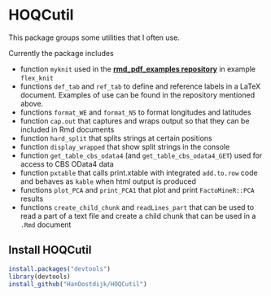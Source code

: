 # HOQCutil
This package groups some utilities that I often use.

Currently the package includes 

* function `myknit` used in the 
[**rmd_pdf_examples repository**](https://github.com/HanOostdijk/rmd_pdf) in example `flex_knit`
* functions `def_tab` and `ref_tab` to define and reference labels in a LaTeX document. Examples of use can be found in the repository mentioned above.
* functions `format_WE` and `format_NS` to format longitudes and latitudes
* function `cap.out` that captures and wraps output so that they can be included in Rmd documents
* function `hard_split` that splits strings at certain positions
* function `display_wrapped` that show split strings in the console
* function `get_table_cbs_odata4` (and `get_table_cbs_odata4_GET`) used for access to CBS OData4 data
* function `pxtable` that calls print.xtable with integrated `add.to.row` code and behaves as `kable` when html output is produced
* functions `plot_PCA` and `print_PCA1` that plot and print `FactoMineR::PCA` results
* functions `create_child_chunk` and `readLines_part` that can be used to read a part of a text file and create a child chunk that can be used in a `.Rmd` document


## Install HOQCutil

```R
install.packages("devtools")  
library(devtools)  
install_github("HanOostdijk/HOQCutil") 
```
